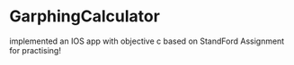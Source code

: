 # GarphingCalculator
implemented an IOS app with objective c based on StandFord Assignment for practising!
